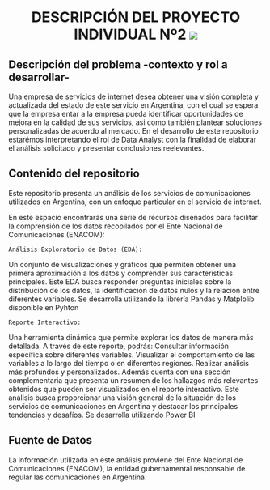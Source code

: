 <p align='center'>
<p>
<h1 align='center'>
<b>DESCRIPCIÓN DEL PROYECTO INDIVIDUAL Nº2</b>
<img src = "https://rom-mayer.cl/wp-content/uploads/2023/05/Infraestructura-de-comunicaciones.jpg">
</h1>

## **Descripción del problema -contexto y rol a desarrollar-**
Una empresa de servicios de internet desea obtener una visión completa y actualizada del estado de este servicio en Argentina, con el cual se espera que la empresa entar a la empresa pueda identificar oportunidades de mejora en la calidad de sus servicios, asi como también plantear soluciones personalizadas de acuerdo al mercado.
En el desarrollo de este repositorio estarémos interpretando el rol de Data Analyst con la finalidad de elaborar el análisis solicitado  y presentar conclusiones reelevantes.

## **Contenido del repositorio**

Este repositorio presenta un análisis  de los servicios de comunicaciones utilizados en Argentina, con un enfoque particular en el servicio de internet.

En este espacio encontrarás una serie de recursos diseñados para facilitar la comprensión de los datos recopilados por el Ente Nacional de Comunicaciones (ENACOM):

`Análisis Exploratorio de Datos (EDA):`

Un conjunto de visualizaciones y gráficos que permiten obtener una primera aproximación a los datos y comprender sus características principales.
Este EDA busca responder preguntas iniciales sobre la distribución de los datos, la identificación de datos nulos y la relación entre diferentes variables.
Se desarrolla utilizando la librería Pandas y Matplolib disponible en Pyhton

`Reporte Interactivo:`

Una herramienta dinámica que permite explorar los datos de manera más detallada.
A través de este reporte, podrás:
Consultar información específica sobre diferentes variables.
Visualizar el comportamiento de las variables a lo largo del tiempo o en diferentes regiones.
Realizar análisis más profundos y personalizados.
Además cuenta con una sección complementaria que presenta un resumen de los hallazgos más relevantes obtenidos que pueden ser visualizados en el reporte interactivo.
Este análisis busca proporcionar una visión general de la situación de los servicios de comunicaciones en Argentina y destacar los principales tendencias y desafíos.
Se desarrolla utilizando Power BI

## **Fuente de Datos**
La información utilizada en este análisis proviene del Ente Nacional de Comunicaciones (ENACOM), la entidad gubernamental responsable de regular las comunicaciones en Argentina.
